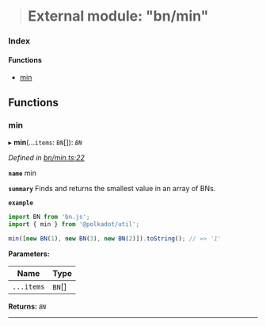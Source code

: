 > # External module: "bn/min"

### Index

#### Functions

* [min](_bn_min_.md#min)

## Functions

###  min

▸ **min**(...`items`: `BN`[]): *`BN`*

*Defined in [bn/min.ts:22](https://github.com/polkadot-js/common/blob/0021731/packages/util/src/bn/min.ts#L22)*

**`name`** min

**`summary`** Finds and returns the smallest value in an array of BNs.

**`example`** 
<BR>

```javascript
import BN from 'bn.js';
import { min } from '@polkadot/util';

min([new BN(1), new BN(3), new BN(2)]).toString(); // => '1'
```

**Parameters:**

Name | Type |
------ | ------ |
`...items` | `BN`[] |

**Returns:** *`BN`*

___